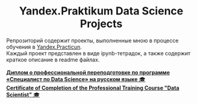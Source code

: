 <center><h1>Yandex.Praktikum Data Science Projects</h1></center>

Репрозиторий содержит проекты, выполненные мною в процессе обучения в <a href="https://praktikum.yandex.ru/">Yandex.Practicun</a>. <br>
Каждый проект представлен в виде ipynb-тетрадок, а также содержит краткое описание в readme файлах. <br>
<br>
  <a href="https://github.com/trifonovalexey/projects/blob/main/Диплом_RU_Трифонов_2025-11197-029.pdf"><b>Диплом о профессиональной переподготовке по программе «Специалист по Data Science» на русском языке</b> :mortar_board: </a><br>
  <a href="https://github.com/trifonovalexey/projects/blob/main/Diploma_ENG_Трифонов_2025-11197-029.pdf"><b>Certificate of Completion of the Professional Training Course "Data Scientist"</b> :mortar_board: </a>
</p><br>
